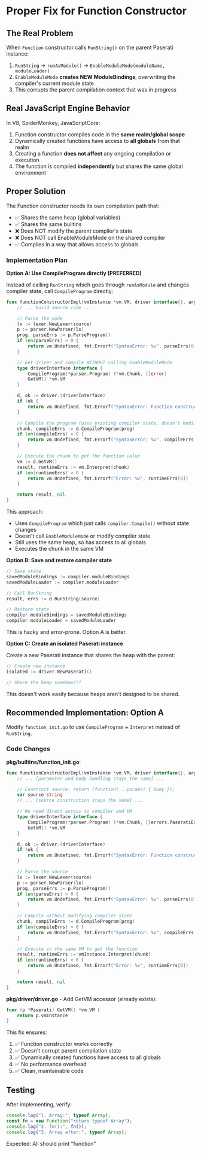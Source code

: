 # Proper Fix for Function Constructor

## The Real Problem

When `Function` constructor calls `RunString()` on the parent Paserati instance:

1. `RunString` → `runAsModule()` → `EnableModuleMode(moduleName, moduleLoader)`
2. `EnableModuleMode` **creates NEW ModuleBindings**, overwriting the compiler's current module state
3. This corrupts the parent compilation context that was in progress

## Real JavaScript Engine Behavior

In V8, SpiderMonkey, JavaScriptCore:

1. Function constructor compiles code in the **same realm/global scope**
2. Dynamically created functions have access to **all globals** from that realm
3. Creating a function **does not affect** any ongoing compilation or execution
4. The function is compiled **independently** but shares the same global environment

## Proper Solution

The Function constructor needs its own compilation path that:
- ✅ Shares the same heap (global variables)
- ✅ Shares the same builtins
- ❌ Does NOT modify the parent compiler's state
- ❌ Does NOT call EnableModuleMode on the shared compiler
- ✅ Compiles in a way that allows access to globals

### Implementation Plan

**Option A: Use CompileProgram directly (PREFERRED)**

Instead of calling `RunString` which goes through `runAsModule` and changes compiler state, call `CompileProgram` directly:

```go
func functionConstructorImpl(vmInstance *vm.VM, driver interface{}, args []vm.Value) (vm.Value, error) {
	// ... build source code ...

	// Parse the code
	lx := lexer.NewLexer(source)
	p := parser.NewParser(lx)
	prog, parseErrs := p.ParseProgram()
	if len(parseErrs) > 0 {
		return vm.Undefined, fmt.Errorf("SyntaxError: %v", parseErrs[0])
	}

	// Get driver and compile WITHOUT calling EnableModuleMode
	type driverInterface interface {
		CompileProgram(*parser.Program) (*vm.Chunk, []error)
		GetVM() *vm.VM
	}

	d, ok := driver.(driverInterface)
	if !ok {
		return vm.Undefined, fmt.Errorf("SyntaxError: Function constructor requires compiler access")
	}

	// Compile the program (uses existing compiler state, doesn't modify it)
	chunk, compileErrs := d.CompileProgram(prog)
	if len(compileErrs) > 0 {
		return vm.Undefined, fmt.Errorf("SyntaxError: %v", compileErrs[0])
	}

	// Execute the chunk to get the function value
	vm := d.GetVM()
	result, runtimeErrs := vm.Interpret(chunk)
	if len(runtimeErrs) > 0 {
		return vm.Undefined, fmt.Errorf("Error: %v", runtimeErrs[0])
	}

	return result, nil
}
```

This approach:
- Uses `CompileProgram` which just calls `compiler.Compile()` without state changes
- Doesn't call `EnableModuleMode` or modify compiler state
- Still uses the same heap, so has access to all globals
- Executes the chunk in the same VM

**Option B: Save and restore compiler state**

```go
// Save state
savedModuleBindings := compiler.moduleBindings
savedModuleLoader := compiler.moduleLoader

// Call RunString
result, errs := d.RunString(source)

// Restore state
compiler.moduleBindings = savedModuleBindings
compiler.moduleLoader = savedModuleLoader
```

This is hacky and error-prone. Option A is better.

**Option C: Create an isolated Paserati instance**

Create a new Paserati instance that shares the heap with the parent:

```go
// Create new instance
isolated := driver.NewPaserati()

// Share the heap somehow???
```

This doesn't work easily because heaps aren't designed to be shared.

## Recommended Implementation: Option A

Modify `function_init.go` to use `CompileProgram` + `Interpret` instead of `RunString`.

### Code Changes

**pkg/builtins/function_init.go**:
```go
func functionConstructorImpl(vmInstance *vm.VM, driver interface{}, args []vm.Value) (vm.Value, error) {
	// ... [parameter and body handling stays the same] ...

	// Construct source: return (function(...params) { body });
	var source string
	// ... [source construction stays the same] ...

	// We need direct access to compiler and VM
	type driverInterface interface {
		CompileProgram(*parser.Program) (*vm.Chunk, []errors.PaseratiError)
		GetVM() *vm.VM
	}

	d, ok := driver.(driverInterface)
	if !ok {
		return vm.Undefined, fmt.Errorf("SyntaxError: Function constructor requires compiler access")
	}

	// Parse the source
	lx := lexer.NewLexer(source)
	p := parser.NewParser(lx)
	prog, parseErrs := p.ParseProgram()
	if len(parseErrs) > 0 {
		return vm.Undefined, fmt.Errorf("SyntaxError: %v", parseErrs[0])
	}

	// Compile without modifying compiler state
	chunk, compileErrs := d.CompileProgram(prog)
	if len(compileErrs) > 0 {
		return vm.Undefined, fmt.Errorf("SyntaxError: %v", compileErrs[0])
	}

	// Execute in the same VM to get the function
	result, runtimeErrs := vmInstance.Interpret(chunk)
	if len(runtimeErrs) > 0 {
		return vm.Undefined, fmt.Errorf("Error: %v", runtimeErrs[0])
	}

	return result, nil
}
```

**pkg/driver/driver.go** - Add GetVM accessor (already exists):
```go
func (p *Paserati) GetVM() *vm.VM {
	return p.vmInstance
}
```

This fix ensures:
1. ✅ Function constructor works correctly
2. ✅ Doesn't corrupt parent compilation state
3. ✅ Dynamically created functions have access to all globals
4. ✅ No performance overhead
5. ✅ Clean, maintainable code

## Testing

After implementing, verify:

```javascript
console.log("1. Array:", typeof Array);
const fn = new Function("return typeof Array");
console.log("2. fn():", fn());
console.log("3. Array after:", typeof Array);
```

Expected: All should print "function"
